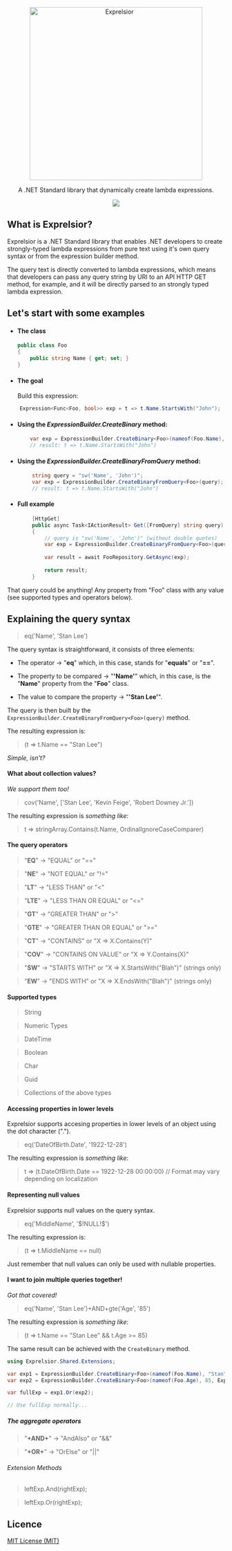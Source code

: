 <div align="center">
    <a href="https://github.com/alexmurari/Exprelsior/">
    <img alt="Exprelsior" width="400" src="https://user-images.githubusercontent.com/11204378/67624226-37b9ec80-f804-11e9-9751-ec3d361163a3.png">
  </a>
  <p>
    A .NET Standard library that dynamically create lambda expressions.
  </p>
  <a href="https://www.nuget.org/packages/Exprelsior">
    <img src="https://img.shields.io/nuget/vpre/Exprelsior.svg?style=flat-square">
  </a>
</div>

## What is Exprelsior?

Exprelsior is a .NET Standard library that enables .NET developers to create strongly-typed 
lambda expressions from pure text using it's own query syntax or from the expression builder method.

The query text is directly converted to lambda expressions, which means that developers 
can pass any query string by URI to an API HTTP GET method, for example, and it will be 
directly parsed to an strongly typed lambda expression.


## Let's start with some examples

* #### The class

    ```csharp
    public class Foo
    {
        public string Name { get; set; }
    }
    ```
    
* #### The goal

    Build this expression:

```csharp
    Expression<Func<Foo, bool>> exp = t => t.Name.StartsWith("John");
```

* #### Using the *ExpressionBuilder.CreateBinary<T>* method:

    ```csharp
        var exp = ExpressionBuilder.CreateBinary<Foo>(nameof(Foo.Name), "John", ExpressionOperator.StartsWith);
        // result: t => t.Name.StartsWith("John")
    ```

* #### Using the *ExpressionBuilder.CreateBinaryFromQuery<T>* method:
  
```csharp
        string query = "sw('Name', 'John')";
        var exp = ExpressionBuilder.CreateBinaryFromQuery<Foo>(query);
        // result: t => t.Name.StartsWith("John")
```

* #### Full example

```csharp
        [HttpGet]
        public async Task<IActionResult> Get([FromQuery] string query)
        {
            // query is "sw('Name', 'John')" (without double quotes)
            var exp = ExpressionBuilder.CreateBinaryFromQuery<Foo>(query);
            
            var result = await FooRepository.GetAsync(exp);
            
            return result;
        }
```

That query could be anything! Any property from "Foo" class with any value (see supported types and operators below).

## Explaining the query syntax

> eq('Name', 'Stan Lee')

The query syntax is straightforward, it consists of three elements:

* The operator -> "**eq**" which, in this case, stands for "**equals**" or "**==**".

* The property to be compared -> "**'Name'**" which, in this case, is the "**Name**" property from the "**Foo**" class.

* The value to compare the property -> "**'Stan Lee'**".

The query is then built by the ``` ExpressionBuilder.CreateBinaryFromQuery<Foo>(query) ``` method.

The resulting expression is: 
> (t => t.Name == "Stan Lee")

*Simple, isn't?*

#### What about collection values?

*We support them too!*

> cov('Name', ['Stan Lee', 'Kevin Feige', 'Robert Downey Jr.'])

The resulting expression is *something like*: 
> t => stringArray.Contains(t.Name, OrdinalIgnoreCaseComparer)

#### The query operators

> "**EQ**" -> "EQUAL" or "=="

> "**NE**" -> "NOT EQUAL" or "!="

> "**LT**" -> "LESS THAN" or "<"

> "**LTE**" -> "LESS THAN OR EQUAL" or "<="

> "**GT**" -> "GREATER THAN" or ">"

> "**GTE**" -> "GREATER THAN OR EQUAL" or ">="

> "**CT**" -> "CONTAINS" or "X => X.Contains(Y)"

> "**COV**" -> "CONTAINS ON VALUE" or "X => Y.Contains(X)"

> "**SW**" -> "STARTS WITH" or "X => X.StartsWith("Blah")" (strings only)

> "**EW**" -> "ENDS WITH" or "X => X.EndsWith("Blah")" (strings only)

#### Supported types

> String

> Numeric Types

> DateTime

> Boolean

> Char

> Guid

> Collections of the above types

#### Accessing properties in lower levels

Exprelsior supports accesing properties in lower levels of an object using the dot character (".").

> eq('DateOfBirth.Date', '1922-12-28')

The resulting expression is *something like*: 
> t => (t.DateOfBirth.Date == 1922-12-28 00:00:00) // Format may vary depending on localization

#### Representing null values

Exprelsior supports null values on the query syntax.

> eq('MiddleName', '\$!NULL!\$')

The resulting expression is: 
> (t => t.MiddleName == null)

Just remember that null values can only be used with nullable properties.

#### I want to join multiple queries together!
*Got that covered!*

> eq('Name', 'Stan Lee')+AND+gte('Age', '85')

The resulting expression is *something like*: 
> (t => t.Name == "Stan Lee" && t.Age >= 85)

The same result can be achieved with the ``` CreateBinary ``` method.

```csharp
using Exprelsior.Shared.Extensions;

var exp1 = ExpressionBuilder.CreateBinary<Foo>(nameof(Foo.Name), "Stan", ExpressionOperator.StartsWith);
var exp2 = ExpressionBuilder.CreateBinary<Foo>(nameof(Foo.Age), 85, ExpressionOperator.GreaterThanOrEqual);

var fullExp = exp1.Or(exp2);

// Use fullExp normally...
```

##### The aggregate operators

> "**+AND+**" -> "AndAlso" or "&&"

> "**+OR+**" -> "OrElse" or "||"

###### Extension Methods
  
> leftExp.And(rightExp);

> leftExp.Or(rightExp);

## Licence

[MIT License (MIT)](./LICENSE)
